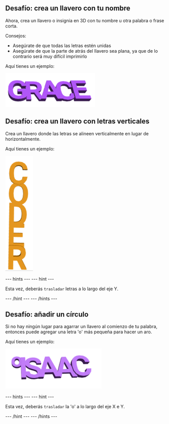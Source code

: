 ## Desafío: crea un llavero con tu nombre

Ahora, crea un llavero o insignia en 3D con tu nombre u otra palabra o frase corta.

Consejos:
+ Asegúrate de que todas las letras estén unidas
+ Asegúrate de que la parte de atrás del llavero sea plana, ya que de lo contrario será muy difícil imprimirlo

Aquí tienes un ejemplo:

![captura de pantalla](images/coder-grace.png)

## Desafío: crea un llavero con letras verticales

Crea un llavero donde las letras se alineen verticalmente en lugar de horizontalmente.

Aquí tienes un ejemplo:

![captura de pantalla](images/coder-vertical.png)

--- hints --- --- hint ---

Esta vez, deberás `trasladar` letras a lo largo del eje Y.

--- /hint --- --- /hints ---

## Desafío: añadir un círculo

Si no hay ningún lugar para agarrar un llavero al comienzo de tu palabra, entonces puede agregar una letra 'o' más pequeña para hacer un aro.

Aquí tienes un ejemplo:

![captura de pantalla](images/coder-loop.png)

--- hints --- --- hint ---

Esta vez, deberás `trasladar` la 'o' a lo largo del eje X e Y.

--- /hint --- --- /hints ---

